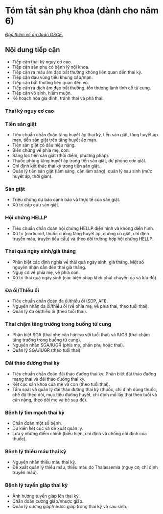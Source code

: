 # Tóm tắt sản phụ khoa (dành cho năm 6)

_[Đọc thêm về dự đoán OSCE.](./osce.md)_

## Nội dung tiếp cận

- Tiếp cận thai kỳ nguy cơ cao.
- Tiếp cận sản phụ có bệnh lý nội khoa.
- Tiếp cận ra máu âm đạo bất thường không liên quan đến thai kỳ.
- Tiếp cận đau vùng tiểu khung cấp/mạn.
- Tiếp cận bất thường liên quan đến vú.
- Tiếp cận ra dịch âm đạo bất thường, tổn thương lành tính cổ tử cung.
- Tiếp cận vô sinh, hiếm muộn.
- Kế hoạch hóa gia đình, tránh thai và phá thai.

### Thai kỳ nguy cơ cao

### Tiền sản giật

- Tiêu chuẩn chẩn đoán tăng huyết áp thai kỳ, tiền sản giật, tăng huyết áp mạn, tiền sản giật trên tăng huyết áp mạn.
- Tiền sản giật có dấu hiệu nặng.
- Biến chứng về phía mẹ, con.
- Sàng lọc tiền sản giật (thời điểm, phương pháp).
- Thuốc phòng tăng huyết áp trong tiền sản giật, dự phòng cơn giật.
- Chỉ định kết thúc thai kỳ trong tiền sản giật.
- Quản lý tiền sản giật (lâm sàng, cận lâm sàng), quản lý sau sinh (mức huyết áp, thời gian).

### Sản giật

- Triệu chứng dự báo cảnh báo và thực tế của sản giật.
- Xử trí cấp cứu sản giật.

### Hội chứng HELLP

- Tiêu chuẩn chẩn đoán hội chứng HELLP điển hình và không điển hình.
- Xử trí (corticoid, thuốc chống tăng huyết áp, chống co giật, chỉ định truyền máu, truyền tiểu cầu) và theo dõi trường hợp hội chứng HELLP.

### Thai quá ngày sinh/già tháng

- Phân biệt các định nghĩa về thái quá ngày sinh, già tháng. Một số nguyên nhân dẫn đến thai già tháng.
- Nguy cơ về phía mẹ, về phía con.
- Xử trí thai quá ngày sinh (các biện pháp khởi phát chuyển dạ và lưu đồ).

### Đa ối/Thiểu ối

- Tiêu chuẩn chẩn đoán đa ối/thiểu ối (SDP, AFI).
- Nguyên nhân đa ối/thiểu ối (về phía mẹ, về phía thai, theo tuổi thai).
- Quản lý đa ối/thiểu ối (theo tuổi thai).

### Thai chậm tăng trưởng trong buồng tử cung

- Phân biệt SGA (thai nhẹ cân hơn so với tuổi thai) và IUGR (thai chậm tăng trưởng trong buồng tử cung).
- Nguyên nhân SGA/IUGR (phía mẹ, phần phụ hoặc thai).
- Quản lý SGA/IUGR (theo tuổi thai).

### Đái tháo đường thai kỳ

- Tiêu chuẩn chẩn đoán đái tháo đường thai kỳ. Phân biệt đái tháo đường mang thai và đái tháo đường thai kỳ.
- Kết cục sản khoa của mẹ và con (theo tuổi thai).
- Tầm soát và quản lý đái tháo đường thai kỳ (thuốc, chỉ định dùng thuốc, chế độ theo dõi, mục tiêu đường huyết, chỉ định mổ lấy thai theo tuổi và cân nặng, theo dõi mẹ và bé sau đẻ).

### Bệnh lý tim mạch thai kỳ

- Chẩn đoán một số bệnh.
- Dự kiến kết cục và đề xuất quản lý.
- Lưu ý những điểm chính (biểu hiện, chỉ định và chống chỉ định của thuốc).

### Bệnh lý thiếu máu thai kỳ

- Nguyên nhân thiếu máu thai kỳ.
- Đề xuất quản lý thiếu máu, thiếu máu do Thalassemia (nguy cơ, chỉ định truyền máu).

### Bệnh lý tuyến giáp thai kỳ

- Ảnh hưởng tuyến giáp lên thai kỳ.
- Chẩn đoán cường giáp/nhược giáp.
- Quản lý cường giáp/nhược giáp trong thai kỳ và sau sinh.
